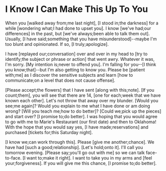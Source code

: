 # I Know I Can Make This Up To You

When you [walked away from;me last night], [I stood in;the darkness] for a while [wondering what;I had done to upset you]. I know [we've had;our differences] in the past, but [we've always;been able to talk them out]. Usually, [I have said;something that you have misunderstood]--maybe I'm too blunt and opinionated. If so, [I truly;apologize].

I have [replayed our;conversation] over and over in my head to [try to identify;the subject or phrase or action] that went awry. Whatever it was, I'm sorry. [My intention is;never to offend you]. I'm falling for you--[I think you know;that]--but I'm also getting to know you. Please be [patient with;me] as I discover the sensitive subjects and learn [how to communicate;on a level that does not cause offense].

[Please accept;the flowers] that I have sent [along with this;note]. [If you count;them], you will see that there are 14, [one for each;week that we have known each other]. Let's not throw that away over my blunder. [Would you see;me again]? Would you explain to me what I have done or am doing wrong? [Will you teach me;how to do better]? [Could we;pick up the pieces] and start over? [I promise to;do better]. I was hoping that you would agree to go with me to Marie's Restaurant (our first date) and then to Oklahoma! With the hope that you would say yes, [I have made;reservations] and purchased [tickets for;this Saturday night].

[I know we;can work through this]. Please [give me another;chance]. We have had [such a good;relationship]. [Let's hold;onto it]. I'll call you tomorrow evening. [Please say;you'll go out with me] so we can talk face-to-face. [I want to;make it right]. I want to take you in my arms and [feel your;forgiveness]. If you will give me this chance, [I promise to;do better].
